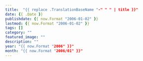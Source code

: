 ```yaml
---
title:  "{{ replace .TranslationBaseName "-" " " | title }}"
date: {{ .Date }}
publishdate: {{ now.Format "2006-01-02" }}
lastmod: {{ now.Format "2006-01-02" }}
tags: []
category: ""
featured_image: ""
description: ""
year: "{{ now.Format "2006" }}"
month: "{{ now.Format "2006/01" }}"
---
```

